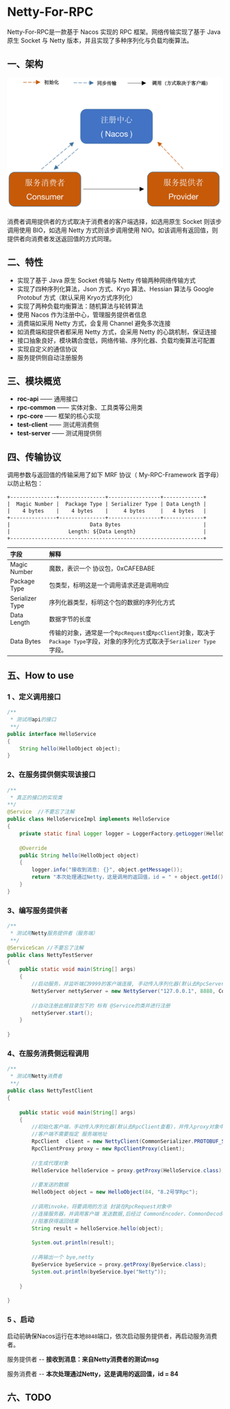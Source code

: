 # Netty-For-RPC

Netty-For-RPC是一款基于 Nacos 实现的 RPC 框架。网络传输实现了基于 Java 原生 Socket 与 Netty 版本，并且实现了多种序列化与负载均衡算法。



## 一、架构

![image-20210805154907394](docs/imgs/img_0.png)

消费者调用提供者的方式取决于消费者的客户端选择，如选用原生 Socket 则该步调用使用 BIO，如选用 Netty 方式则该步调用使用 NIO。如该调用有返回值，则提供者向消费者发送返回值的方式同理。

## 二、特性

- 实现了基于 Java 原生 Socket 传输与 Netty 传输两种网络传输方式
- 实现了四种序列化算法，Json 方式、Kryo 算法、Hessian 算法与 Google Protobuf 方式（默认采用 Kryo方式序列化）
- 实现了两种负载均衡算法：随机算法与轮转算法
- 使用 Nacos 作为注册中心，管理服务提供者信息
- 消费端如采用 Netty 方式，会复用 Channel 避免多次连接
- 如消费端和提供者都采用 Netty 方式，会采用 Netty 的心跳机制，保证连接
- 接口抽象良好，模块耦合度低，网络传输、序列化器、负载均衡算法可配置
- 实现自定义的通信协议
- 服务提供侧自动注册服务

## 三、模块概览

- **roc-api**	——	通用接口
- **rpc-common**	——	实体对象、工具类等公用类
- **rpc-core**	——	框架的核心实现
- **test-client**	——	测试用消费侧
- **test-server**	——	测试用提供侧

## 四、传输协议

调用参数与返回值的传输采用了如下 MRF 协议（ My-RPC-Framework 首字母）以防止粘包：

```
+---------------+---------------+-----------------+-------------+
|  Magic Number |  Package Type | Serializer Type | Data Length |
|    4 bytes    |    4 bytes    |     4 bytes     |   4 bytes   |
+---------------+---------------+-----------------+-------------+
|                          Data Bytes                           |
|                   Length: ${Data Length}                      |
+---------------------------------------------------------------+
```

| 字段            | 解释                                                         |
| :-------------- | :----------------------------------------------------------- |
| Magic Number    | 魔数，表识一个 协议包，0xCAFEBABE                            |
| Package Type    | 包类型，标明这是一个调用请求还是调用响应                     |
| Serializer Type | 序列化器类型，标明这个包的数据的序列化方式                   |
| Data Length     | 数据字节的长度                                               |
| Data Bytes      | 传输的对象，通常是一个`RpcRequest`或`RpcClient`对象，取决于`Package Type`字段，对象的序列化方式取决于`Serializer Type`字段。 |

## 五、How to use

### 1 、定义调用接口

```java
/**
 * 测试用api的接口
 **/
public interface HelloService
{
    String hello(HelloObject object);
}
```

### 2、在服务提供侧实现该接口

```java
/**
 * 真正的接口的实现类
**/
@Service  //不要忘了注解
public class HelloServiceImpl implements HelloService
{
    private static final Logger logger = LoggerFactory.getLogger(HelloServiceImpl.class);

    @Override
    public String hello(HelloObject object)
    {
        logger.info("接收到消息: {}", object.getMessage());
        return "本次处理通过Netty，这是调用的返回值，id = " + object.getId();
    }
}
```



### 3、编写服务提供者

```java
/**
 * 测试用Netty服务提供者（服务端）
 **/
@ServiceScan //不要忘了注解
public class NettyTestServer
{
    public static void main(String[] args)
    {
        //启动服务，并监听端口9999的客户端连接, 手动传入序列化器(默认去RpcServer查看)
        NettyServer nettyServer = new NettyServer("127.0.0.1", 8888, CommonSerializer.PROTOBUF_SERIALIZER);

        //自动注册此根目录包下的 标有 @Service的类并进行注册
        nettyServer.start();
    }

}
```

### 4、在服务消费侧远程调用

```java
/**
 * 测试用Netty消费者
 **/
public class NettyTestClient
{

    public static void main(String[] args)
    {
        //初始化客户端，手动传入序列化器(默认去RpcClient查看)，并传入proxy对象中
        //客户端不需要指定 服务端地址
        RpcClient  client = new NettyClient(CommonSerializer.PROTOBUF_SERIALIZER, new RandomLoadBalancer());
        RpcClientProxy proxy = new RpcClientProxy(client);

        //生成代理对象
        HelloService helloService = proxy.getProxy(HelloService.class);

        //要发送的数据
        HelloObject object = new HelloObject(84, "8.2号学Rpc");

        //调用invoke，将要调用的方法 封装在RpcRequest对象中
        //连接服务器，并调用客户端 发送数据,后经过 CommonEncoder、CommonDecoder 传到Socket连接中
        //阻塞获得返回结果
        String result = helloService.hello(object);

        System.out.println(result);

        //再输出一个 bye,netty
        ByeService byeService = proxy.getProxy(ByeService.class);
        System.out.println(byeService.bye("Netty"));

    }

}
```

### 5 、启动

启动前确保Nacos运行在本地`8848`端口，依次启动服务提供者，再启动服务消费者。

服务提供者 -- **接收到消息：来自Netty消费者的测试msg**

服务消费者 -- **本次处理通过Netty，这是调用的返回值，id = 84**

## 六、TODO
